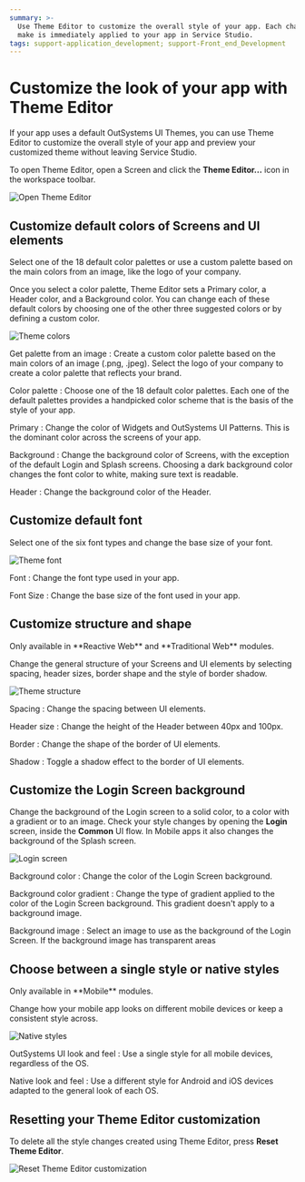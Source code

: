 ```yaml
---
summary: >-
  Use Theme Editor to customize the overall style of your app. Each change you
  make is immediately applied to your app in Service Studio.
tags: support-application_development; support-Front_end_Development
---
```


# Customize the look of your app with Theme Editor

If your app uses a default OutSystems UI Themes, you can use Theme Editor to customize the overall style of your app and preview your customized theme without leaving Service Studio.

To open Theme Editor, open a Screen and click the **Theme Editor...** icon in the workspace toolbar.

![Open Theme Editor](https://github.com/danielmarquespt/docs-product/tree/e7ea3f444d5129dab245c69ab72ae091554bc4fb/src/develop/ui/look-feel/images/theme-editor-01-ss.png?width=1000)

## Customize default colors of Screens and UI elements

Select one of the 18 default color palettes or use a custom palette based on the main colors from an image, like the logo of your company.

Once you select a color palette, Theme Editor sets a Primary color, a Header color, and a Background color. You can change each of these default colors by choosing one of the other three suggested colors or by defining a custom color.

![Theme colors](https://github.com/danielmarquespt/docs-product/tree/e7ea3f444d5129dab245c69ab72ae091554bc4fb/src/develop/ui/look-feel/images/theme-editor-02-ss.png?width=450)

Get palette from an image : Create a custom color palette based on the main colors of an image \(.png, .jpeg\). Select the logo of your company to create a color palette that reflects your brand.

Color palette : Choose one of the 18 default color palettes. Each one of the default palettes provides a handpicked color scheme that is the basis of the style of your app.

Primary : Change the color of Widgets and OutSystems UI Patterns. This is the dominant color across the screens of your app.

Background : Change the background color of Screens, with the exception of the default Login and Splash screens. Choosing a dark background color changes the font color to white, making sure text is readable.

Header : Change the background color of the Header.

## Customize default font

Select one of the six font types and change the base size of your font.

![Theme font](https://github.com/danielmarquespt/docs-product/tree/e7ea3f444d5129dab245c69ab72ae091554bc4fb/src/develop/ui/look-feel/images/theme-editor-03-ss.png?width=450)

Font : Change the font type used in your app.

Font Size : Change the base size of the font used in your app.

## Customize structure and shape

 Only available in \*\*Reactive Web\*\* and \*\*Traditional Web\*\* modules.

Change the general structure of your Screens and UI elements by selecting spacing, header sizes, border shape and the style of border shadow.

![Theme structure](https://github.com/danielmarquespt/docs-product/tree/e7ea3f444d5129dab245c69ab72ae091554bc4fb/src/develop/ui/look-feel/images/theme-editor-04-ss.png?width=450)

Spacing : Change the spacing between UI elements.

Header size : Change the height of the Header between 40px and 100px.

Border : Change the shape of the border of UI elements.

Shadow : Toggle a shadow effect to the border of UI elements.

## Customize the Login Screen background

Change the background of the Login screen to a solid color, to a color with a gradient or to an image. Check your style changes by opening the **Login** screen, inside the **Common** UI flow. In Mobile apps it also changes the background of the Splash screen.

![Login screen](https://github.com/danielmarquespt/docs-product/tree/e7ea3f444d5129dab245c69ab72ae091554bc4fb/src/develop/ui/look-feel/images/theme-editor-05-ss.png?width=450)

Background color : Change the color of the Login Screen background.

Background color gradient : Change the type of gradient applied to the color of the Login Screen background. This gradient doesn't apply to a background image.

Background image : Select an image to use as the background of the Login Screen. If the background image has transparent areas

## Choose between a single style or native styles

 Only available in \*\*Mobile\*\* modules.

Change how your mobile app looks on different mobile devices or keep a consistent style across.

![Native styles](https://github.com/danielmarquespt/docs-product/tree/e7ea3f444d5129dab245c69ab72ae091554bc4fb/src/develop/ui/look-feel/images/theme-editor-07-ss.png?width=450)

OutSystems UI look and feel : Use a single style for all mobile devices, regardless of the OS.

Native look and feel : Use a different style for Android and iOS devices adapted to the general look of each OS.

## Resetting your Theme Editor customization

To delete all the style changes created using Theme Editor, press **Reset Theme Editor**.

![Reset Theme Editor customization](https://github.com/danielmarquespt/docs-product/tree/e7ea3f444d5129dab245c69ab72ae091554bc4fb/src/develop/ui/look-feel/images/theme-editor-06-ss.png?width=450)

